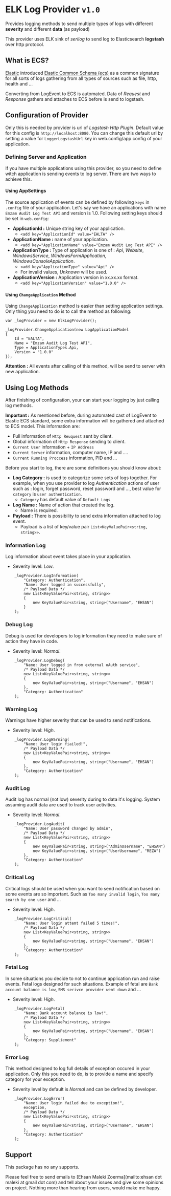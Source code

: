 # ELK Log Provider `v1.0`
Provides logging methods to send multiple types of logs with different **severity** and
different **data** (as payload)

This provider uses ELK sink of *serilog* to send log to Elasticsearch 
**logstash** over http protocol.

## What is ECS?
[Elastic](https://www.elastic.co) introduced 
[Elastic Common Schema (ecs)](https://www.elastic.co/blog/introducing-the-elastic-common-schema) 
as a common signature for all sorts of logs gathering from all types of sources 
such as file, http, health and ...

Converting from LogEvent to ECS is automated. Data of _Request_ and _Response_ gathers 
and attaches to ECS before is send to logstash. 

## Configuration of Provider
Only this is needed by provider is url of _Logstash Http Plugin_.
Default value for this config is `http://localhost:8080`.
You can change this default url by setting a value for `LoggerLogstashUrl` key 
in web.config/app.config of your application. 

### Defining Server and Application
If you have multiple applications using this provider, so you need to define witch application 
is sending events to log server. There are two ways to achieve this.

#### Using AppSettings
The source application of events can be defined by following `keys` in `.config` file of 
your application. Let's say we have an applications with name `Emzam Audit Log Test API` 
and version is 1.0. 
Following setting keys should be set in `web.config`: 
* **ApplicationId :** Unique string key of your application.
  * `<add key="ApplicationId" value="EALTA" />`
* **ApplicationName :** name of your application.
  * `<add key="ApplicationName" value="Emzam Audit Log Test API" />`
* **ApplicationType :** Type of application is one of : _Api_, _Website_, _WindowsService_, 
_WindowsFormApplication_, _WindowsConsoleApplication_.
  * `<add key="ApplicationType" value="Api" />`
  * For invalid values, _Unknown_ will be used.
* **ApplicationVersion :** Application version in xx.xx.xx  format.
  * `<add key="ApplicationVersion" value="1.0.0" />`
 
#### Using `ChangeApplication` Method
Using `ChangeApplication` method is easier than setting application settings. 
Only thing you need to do is to call the method as following:

`var _logProvider = new ElkLogProvider();`
```
_logProvider.ChangeApplication(new LogApplicationModel
{
    Id = "EALTA",
    Name = "Emzam Audit Log Test API",
    Type = ApplicationTypes.Api,
    Version = "1.0.0"
});
``` 
**Attention :** All events after calling of this method, will be send to server with new application.

## Using Log Methods
After finishing of configuration, your can start your logging by just calling log methods.

**Important :** As mentioned before, during automated cast of LogEvent to Elastic ECS standard,
some extra information will be gathered and attached to ECS model.
This information are:
- Full information of `Http Reuquest` sent by client.
- Global information of `Http Response` sending to client.
- `Current User` information + `IP Address`
- `Current Server` information, computer name, IP and ....
- `Current Running Proccess` information, PID and ...    

Before you start to log, there are some definitions you should know about:
* **Log Category :** is used to categorize some sets of logs together. 
For example, when you use provider to log _Authentication_ actions of user 
such as : login, forget password, reset password and ..., best value for 
`category` is `user authentication`.
  * `Category` has default value of `Default Logs`
* **Log Name :** Name of action that created the log.
  * Name is required.
* **Payload :** There is possibility to send extra information attached to log event.
  * Payload is a list of key/value pair `List<KeyValuePair<string, string>>`. 

### Information Log
Log information about event takes place in your application.
  * Severity level: _Low_.
```
    _logProvider.LogInformation(
        "Category: Authentication",
        "Name: User logged in successfully", 
        /* Payload Data */ 
        new List<KeyValuePair<string, string>>
        {
            new KeyValuePair<string, string>("Username", "EHSAN")
        }        
    );
```

### Debug Log
Debug is used for developers to log information they need to make sure of action they 
have in code.
  * Severity level: _Normal_.
```
    _logProvider.LogDebug(
        "Name: User logged in from external oAuth service", 
        /* Payload Data */ 
        new List<KeyValuePair<string, string>>
        {
            new KeyValuePair<string, string>("Username", "EHSAN")
        }, 
        "Category: Authentication"
    );
```

### Warning Log
Warnings have higher severity that can be used to send notifications.
  * Severity level: _High_.
```
    _logProvider.LogWarning(
        "Name: User login fiailed!", 
        /* Payload Data */ 
        new List<KeyValuePair<string, string>>
        {
            new KeyValuePair<string, string>("Username", "EHSAN")
        }, 
        "Category: Authentication"
    );
```

### Audit Log
Audit log has normal (not low) severity during to data it's logging. 
System assuming audit data are used to track user activities.
  * Severity level: _Normal_.
```
    _logProvider.LogAudit(
        "Name: User password changed by admin", 
        /* Payload Data */ 
        new List<KeyValuePair<string, string>>
        {
            new KeyValuePair<string, string>("AdminUsername", "EHSAN")
            new KeyValuePair<string, string>("UserUsername", "REZA")
        }, 
        "Category: Authentication"
    );
```

### Critical Log
Critical logs should be used when you want to send notification based on some events are so important.
Such as `Too many invalid login`, `Too many search by one user` and ...
  * Severity level: _High_.
```
    _logProvider.LogCritical(
        "Name: User login attemt failed 5 times!", 
        /* Payload Data */ 
        new List<KeyValuePair<string, string>>
        {
            new KeyValuePair<string, string>("Username", "EHSAN")
        }, 
        "Category: Authentication"
    );
```

### Fetal Log
In some situations you decide to not to continue application run and raise events.
Fetal logs designed for  such situations. 
 Example of fetal are `Bank account balance is low`, `SMS serivce provider went down` and ...
  * Severity level: _High_.
```
    _logProvider.LogFetal(
        "Name: Bank account balance is low!", 
        /* Payload Data */ 
        new List<KeyValuePair<string, string>>
        {
            new KeyValuePair<string, string>("Username", "EHSAN")
        }, 
        "Category: Suppliement"
    );
```

### Error Log
This method designed to log full details of exception occured in your application. 
 Only this you need to do, is to provide a name and specify category for your exception.
  * Severity level by default is _Normal_ and can be defined by developer.
```
    _logProvider.LogError(
        "Name: User login failed due to exception!",
        exception,
        /* Payload Data */ 
        new List<KeyValuePair<string, string>>
        {
            new KeyValuePair<string, string>("Username", "EHSAN")
        }, 
        "Category: Authentication"
    );
```

## Support
This package has no any supports.

Please feel free to send emails to [Ehsan Maleki Zoerma](mailto:ehsan dot maleki at gmail dot com) and tell about your issues and give some opinions on project. Nothing more than hearing from users, would make me happy.



